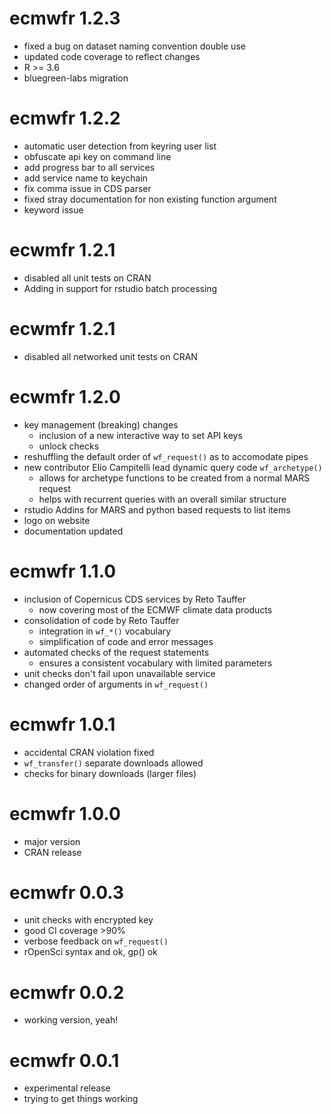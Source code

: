 # ecmwfr 1.2.3

* fixed a bug on dataset naming convention double use
* updated code coverage to reflect changes
* R >= 3.6
* bluegreen-labs migration

# ecmwfr 1.2.2

* automatic user detection from keyring user list
* obfuscate api key on command line
* add progress bar to all services
* add service name to keychain
* fix comma issue in CDS parser
* fixed stray documentation for non existing function argument
* keyword issue

# ecwmfr 1.2.1

* disabled all unit tests on CRAN
* Adding in support for rstudio batch processing

# ecwmfr 1.2.1

* disabled all networked unit tests on CRAN

# ecwmfr 1.2.0

* key management (breaking) changes
  * inclusion of a new interactive way to set API keys
  * unlock checks
* reshuffling the default order of `wf_request()` as to accomodate pipes
* new contributor Elio Campitelli lead dynamic query code `wf_archetype()`
  * allows for archetype functions to be created from a normal MARS request
  * helps with recurrent queries with an overall similar structure
* rstudio Addins for MARS and python based requests to list items
* logo on website
* documentation updated

# ecmwfr 1.1.0

* inclusion of Copernicus CDS services by Reto Tauffer
  * now covering most of the ECMWF climate data products
* consolidation of code by Reto Tauffer
  * integration in `wf_*()` vocabulary
  * simplification of code and error messages
* automated checks of the request statements
  * ensures a consistent vocabulary with limited parameters
* unit checks don't fail upon unavailable service
* changed order of arguments in `wf_request()`

# ecmwfr 1.0.1

* accidental CRAN violation fixed
* `wf_transfer()` separate downloads allowed
* checks for binary downloads (larger files)

# ecmwfr 1.0.0

* major version
* CRAN release

# ecmwfr 0.0.3

* unit checks with encrypted key
* good CI coverage >90%
* verbose feedback on `wf_request()`
* rOpenSci syntax and ok, gp() ok

# ecmwfr 0.0.2

* working version, yeah!

# ecmwfr 0.0.1

* experimental release
* trying to get things working
